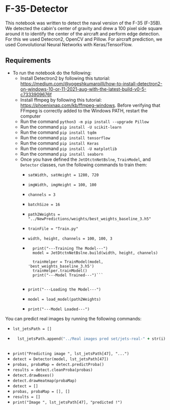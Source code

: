 # F-35-Detector
This notebook was written to detect the naval version of the F-35 (F-35B). We detected the cabin's center of gravity and drew a 100 pixel side square around it to identify the center of the aircraft and perform edge detection. For this we used Detecron2, OpenCV and Pillow. For aircraft prediction, we used Convolutional Neural Networks with Keras/TensorFlow.
## Requirements
- To run the notebook do the following:
  - Install Detectron2 by following this tutorial: https://medium.com/@yogeshkumarpilli/how-to-install-detectron2-on-windows-10-or-11-2021-aug-with-the-latest-build-v0-5-c7333909676f
  - Install ffmpeg by following this tutorial: https://phoenixnap.com/kb/ffmpeg-windows. Before verifying that FFmpeg is correctly added to the Windows PATH, restart the computer
  - Run the command ```python3 -m pip install --upgrade Pillow```
  - Run the command ```pip install -U scikit-learn```
  - Run the command ```pip install tqdm```
  - Run the command ```pip install tensorflow```
  - Run the command ```pip install Keras```
  - Run the command ```pip install -U matplotlib```
  - Run the command ```pip install seaborn```
  - Once you have defined the ```JetDtctnNetBslne```, ```TrainModel```, and ```Detector``` classes, run the following commands to train them:
    - ```satWidth, satHeight = 1280, 720```
    - ```imgWidth, imgHeight = 100, 100```
    - ```channels = 3```
    - ```batchSize = 16```
    
    - ```path2Weights = "../NewPredictions/weights/best_weights_baseline_3.h5"```
    - ```trainFile = "Train.py"```
    - ```width, height, channels = 100, 100, 3```
    
    - ```if not os.path.isfile(path2Weights):
        print("---Training The Model---")
        model = JetDtctnNetBslne.build(width, height, channels)
        
        trainHelper = TrainModel(model, 'best_weights_baseline_3.h5')
        trainHelper.trainModel()
        print("---Model Trained---")```
        
    - ```print("---Loading the Model---")```
    - ```model = load_model(path2Weights)```
    - ```print("---Model Loaded---")```

You can predict real images by running the following commands:
- ```lst_jetsPath = []```
- ```for i in range(1,49):
    lst_jetsPath.append("../Real images pred set/jets-real-" + str(i) + "/")```
    
- ```print("Predicting image ", lst_jetsPath[47], "...")```
- ```detect = Detector(model, lst_jetsPath[47])```
- ```probas, probaMap = detect.predictProba()```
- ```results = detect.cleanProba(probas)```
- ```detect.drawBoxes()```
- ```detect.drawHeatmap(probaMap)```
- ```detect = []```
- ```probas, probaMap = [], []```
- ```results = []```
- ```print("Image ", lst_jetsPath[47], "predicted !")```

